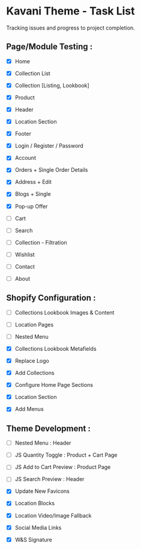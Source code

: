 Kavani Theme - Task List
========================

Tracking issues and progress to project completion.


Page/Module Testing :
------------------------
- [x] Home
- [x] Collection List
- [x] Collection [Listing, Lookbook]
- [x] Product
- [x] Header
- [x] Location Section
- [x] Footer
- [x] Login / Register / Password
- [x] Account
- [x] Orders + Single Order Details
- [x] Address + Edit
- [x] Blogs + Single
- [x] Pop-up Offer
- [ ] Cart
- [ ] Search
- [ ] Collection - Filtration
- [ ] Wishlist
- [ ] Contact
- [ ] About


Shopify Configuration :
------------------------
- [ ] Collections Lookbook Images & Content
- [ ] Location Pages
- [ ] Nested Menu
- [x] Collections Lookbook Metafields
- [x] Replace Logo
- [x] Add Collections
- [x] Configure Home Page Sections
- [x] Location Section
- [x] Add Menus


Theme Development :
------------------------
- [ ] Nested Menu : Header
- [ ] JS Quantity Toggle : Product + Cart Page
- [ ] JS Add to Cart Preview : Product Page
- [ ] JS Search Preview : Header
- [x] Update New Favicons
- [x] Location Blocks
- [x] Location Video/Image Fallback
- [x] Social Media Links
- [x] W&S Signature

